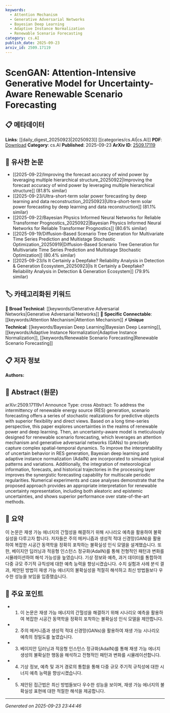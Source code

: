 ```yaml
---
keywords:
  - Attention Mechanism
  - Generative Adversarial Networks
  - Bayesian Deep Learning
  - Adaptive Instance Normalization
  - Renewable Scenario Forecasting
category: cs.AI
publish_date: 2025-09-23
arxiv_id: 2509.17119
---
```


<!-- KEYWORD_LINKING_METADATA:
{
  "processed_timestamp": "2025-09-23T23:44:46.558098",
  "vocabulary_version": "1.0",
  "selected_keywords": [
    "Attention Mechanism",
    "Generative Adversarial Networks",
    "Bayesian Deep Learning",
    "Adaptive Instance Normalization",
    "Renewable Scenario Forecasting"
  ],
  "rejected_keywords": [],
  "similarity_scores": {
    "Attention Mechanism": 0.85,
    "Generative Adversarial Networks": 0.8,
    "Bayesian Deep Learning": 0.82,
    "Adaptive Instance Normalization": 0.78,
    "Renewable Scenario Forecasting": 0.79
  },
  "extraction_method": "AI_prompt_based",
  "budget_applied": true,
  "candidates_json": {
    "candidates": [
      {
        "surface": "Attention Mechanism",
        "canonical": "Attention Mechanism",
        "aliases": [],
        "category": "specific_connectable",
        "rationale": "Attention mechanisms are crucial for capturing spatial-temporal dynamics in renewable scenario forecasting.",
        "novelty_score": 0.45,
        "connectivity_score": 0.88,
        "specificity_score": 0.7,
        "link_intent_score": 0.85
      },
      {
        "surface": "Generative Adversarial Networks",
        "canonical": "Generative Adversarial Networks",
        "aliases": [
          "GANs"
        ],
        "category": "broad_technical",
        "rationale": "GANs are fundamental in generating stochastic realizations for scenario forecasting.",
        "novelty_score": 0.5,
        "connectivity_score": 0.8,
        "specificity_score": 0.65,
        "link_intent_score": 0.8
      },
      {
        "surface": "Bayesian Deep Learning",
        "canonical": "Bayesian Deep Learning",
        "aliases": [],
        "category": "unique_technical",
        "rationale": "Bayesian deep learning enhances interpretability by modeling aleatoric and epistemic uncertainties.",
        "novelty_score": 0.7,
        "connectivity_score": 0.75,
        "specificity_score": 0.78,
        "link_intent_score": 0.82
      },
      {
        "surface": "Adaptive Instance Normalization",
        "canonical": "Adaptive Instance Normalization",
        "aliases": [
          "AdaIN"
        ],
        "category": "unique_technical",
        "rationale": "AdaIN is used to simulate typical patterns and variations in renewable energy scenarios.",
        "novelty_score": 0.65,
        "connectivity_score": 0.7,
        "specificity_score": 0.77,
        "link_intent_score": 0.78
      },
      {
        "surface": "Renewable Scenario Forecasting",
        "canonical": "Renewable Scenario Forecasting",
        "aliases": [],
        "category": "unique_technical",
        "rationale": "This term represents the core application of the proposed model, linking renewable energy with predictive modeling.",
        "novelty_score": 0.68,
        "connectivity_score": 0.72,
        "specificity_score": 0.8,
        "link_intent_score": 0.79
      }
    ],
    "ban_list_suggestions": [
      "method",
      "experiment",
      "performance"
    ]
  },
  "decisions": [
    {
      "candidate_surface": "Attention Mechanism",
      "resolved_canonical": "Attention Mechanism",
      "decision": "linked",
      "scores": {
        "novelty": 0.45,
        "connectivity": 0.88,
        "specificity": 0.7,
        "link_intent": 0.85
      }
    },
    {
      "candidate_surface": "Generative Adversarial Networks",
      "resolved_canonical": "Generative Adversarial Networks",
      "decision": "linked",
      "scores": {
        "novelty": 0.5,
        "connectivity": 0.8,
        "specificity": 0.65,
        "link_intent": 0.8
      }
    },
    {
      "candidate_surface": "Bayesian Deep Learning",
      "resolved_canonical": "Bayesian Deep Learning",
      "decision": "linked",
      "scores": {
        "novelty": 0.7,
        "connectivity": 0.75,
        "specificity": 0.78,
        "link_intent": 0.82
      }
    },
    {
      "candidate_surface": "Adaptive Instance Normalization",
      "resolved_canonical": "Adaptive Instance Normalization",
      "decision": "linked",
      "scores": {
        "novelty": 0.65,
        "connectivity": 0.7,
        "specificity": 0.77,
        "link_intent": 0.78
      }
    },
    {
      "candidate_surface": "Renewable Scenario Forecasting",
      "resolved_canonical": "Renewable Scenario Forecasting",
      "decision": "linked",
      "scores": {
        "novelty": 0.68,
        "connectivity": 0.72,
        "specificity": 0.8,
        "link_intent": 0.79
      }
    }
  ]
}
-->

# ScenGAN: Attention-Intensive Generative Model for Uncertainty-Aware Renewable Scenario Forecasting

## 📋 메타데이터

**Links**: [[daily_digest_20250923|20250923]] [[categories/cs.AI|cs.AI]]
**PDF**: [Download](https://arxiv.org/pdf/2509.17119.pdf)
**Category**: cs.AI
**Published**: 2025-09-23
**ArXiv ID**: [2509.17119](https://arxiv.org/abs/2509.17119)

## 🔗 유사한 논문
- [[2025-09-22/Improving the forecast accuracy of wind power by leveraging multiple hierarchical structure_20250922|Improving the forecast accuracy of wind power by leveraging multiple hierarchical structure]] (81.8% similar)
- [[2025-09-23/Ultra-short-term solar power forecasting by deep learning and data reconstruction_20250923|Ultra-short-term solar power forecasting by deep learning and data reconstruction]] (81.1% similar)
- [[2025-09-22/Bayesian Physics Informed Neural Networks for Reliable Transformer Prognostics_20250922|Bayesian Physics Informed Neural Networks for Reliable Transformer Prognostics]] (80.6% similar)
- [[2025-09-19/Diffusion-Based Scenario Tree Generation for Multivariate Time Series Prediction and Multistage Stochastic Optimization_20250919|Diffusion-Based Scenario Tree Generation for Multivariate Time Series Prediction and Multistage Stochastic Optimization]] (80.4% similar)
- [[2025-09-23/Is It Certainly a Deepfake? Reliability Analysis in Detection & Generation Ecosystem_20250923|Is It Certainly a Deepfake? Reliability Analysis in Detection & Generation Ecosystem]] (79.9% similar)

## 🏷️ 카테고리화된 키워드
**🧠 Broad Technical**: [[keywords/Generative Adversarial Networks|Generative Adversarial Networks]]
**🔗 Specific Connectable**: [[keywords/Attention Mechanism|Attention Mechanism]]
**⚡ Unique Technical**: [[keywords/Bayesian Deep Learning|Bayesian Deep Learning]], [[keywords/Adaptive Instance Normalization|Adaptive Instance Normalization]], [[keywords/Renewable Scenario Forecasting|Renewable Scenario Forecasting]]

## 📋 저자 정보

**Authors:** 

## 📄 Abstract (원문)

arXiv:2509.17119v1 Announce Type: cross 
Abstract: To address the intermittency of renewable energy source (RES) generation, scenario forecasting offers a series of stochastic realizations for predictive objects with superior flexibility and direct views. Based on a long time-series perspective, this paper explores uncertainties in the realms of renewable power and deep learning. Then, an uncertainty-aware model is meticulously designed for renewable scenario forecasting, which leverages an attention mechanism and generative adversarial networks (GANs) to precisely capture complex spatial-temporal dynamics. To improve the interpretability of uncertain behavior in RES generation, Bayesian deep learning and adaptive instance normalization (AdaIN) are incorporated to simulate typical patterns and variations. Additionally, the integration of meteorological information, forecasts, and historical trajectories in the processing layer improves the synergistic forecasting capability for multiscale periodic regularities. Numerical experiments and case analyses demonstrate that the proposed approach provides an appropriate interpretation for renewable uncertainty representation, including both aleatoric and epistemic uncertainties, and shows superior performance over state-of-the-art methods.

## 📝 요약

이 논문은 재생 가능 에너지의 간헐성을 해결하기 위해 시나리오 예측을 활용하여 불확실성을 다루고자 합니다. 저자들은 주의 메커니즘과 생성적 적대 신경망(GAN)을 활용하여 복잡한 시공간 동역학을 정확히 포착하는 불확실성 인식 모델을 설계했습니다. 또한, 베이지안 딥러닝과 적응형 인스턴스 정규화(AdaIN)를 통해 전형적인 패턴과 변화를 시뮬레이션하여 해석 가능성을 높였습니다. 기상 정보와 예측, 과거 데이터를 통합하여 다중 규모 주기적 규칙성에 대한 예측 능력을 향상시켰습니다. 수치 실험과 사례 분석 결과, 제안된 방법이 재생 가능 에너지의 불확실성을 적절히 해석하고 최신 방법들보다 우수한 성능을 보임을 입증했습니다.

## 🎯 주요 포인트

- 1. 이 논문은 재생 가능 에너지의 간헐성을 해결하기 위해 시나리오 예측을 활용하여 복잡한 시공간 동역학을 정확히 포착하는 불확실성 인식 모델을 제안합니다.
- 2. 주의 메커니즘과 생성적 적대 신경망(GANs)을 활용하여 재생 가능 시나리오 예측의 정밀도를 높였습니다.
- 3. 베이지안 딥러닝과 적응형 인스턴스 정규화(AdaIN)를 통해 재생 가능 에너지 생성의 불확실한 행동을 해석하고 전형적인 패턴과 변화를 시뮬레이션합니다.
- 4. 기상 정보, 예측 및 과거 경로의 통합을 통해 다중 규모 주기적 규칙성에 대한 시너지 예측 능력을 향상시켰습니다.
- 5. 제안된 접근법은 최신 방법들보다 우수한 성능을 보이며, 재생 가능 에너지의 불확실성 표현에 대한 적절한 해석을 제공합니다.


---

*Generated on 2025-09-23 23:44:46*